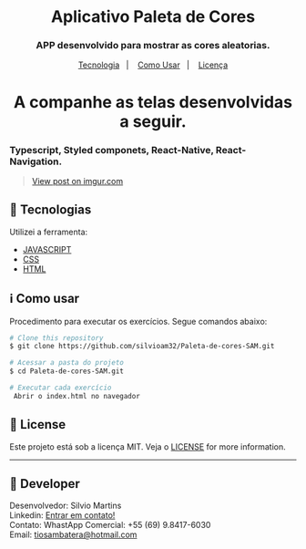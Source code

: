 <h1 align="center">
    Aplicativo Paleta de Cores
</h1>

<h3 align="center">
  APP desenvolvido para mostrar as cores aleatorias.
</h3>

<p align="center">
  <a href="#rocket-tecnologias">Tecnologia</a>&nbsp;&nbsp;&nbsp;|&nbsp;&nbsp;&nbsp;
  <a href="#information_source-como-usar">Como Usar</a>&nbsp;&nbsp;&nbsp;|&nbsp;&nbsp;&nbsp;
  <a href="#memo-license">Licença</a>
</p>

<h1 align="center">
    A companhe as telas desenvolvidas a seguir.
</h1>

<h3 align="left">
  Typescript, Styled componets, React-Native, React-Navigation.
</h3>
<blockquote class="imgur-embed-pub" lang="en" data-id="Rw4FWvK"><a href="https://imgur.com/Rw4FWvK">View post on imgur.com</a></blockquote><script async src="//s.imgur.com/min/embed.js" charset="utf-8"></script>

## :rocket: Tecnologias

Utilizei a ferramenta:

-  [JAVASCRIPT](https://www.javascript.com/)
-  [CSS](https://developer.mozilla.org/pt-BR/docs/Web/CSS)
-  [HTML](hhttps://html-online.com/editor/)

## :information_source: Como usar

Procedimento para executar os exercícios. Segue comandos abaixo:

```bash
# Clone this repository
$ git clone https://github.com/silvioam32/Paleta-de-cores-SAM.git

# Acessar a pasta do projeto
$ cd Paleta-de-cores-SAM.git

# Executar cada exercício
 Abrir o index.html no navegador
```

## :memo: License
Este projeto está sob a licença MIT. Veja o [LICENSE](https://github.com/silvioam32/Paleta-de-cores-SAM.git/blob/master/LICENSE) for more information.

---

## :rocket: Developer

Desenvolvedor: Silvio Martins<br>
Linkedin: [Entrar em contato!](https://www.linkedin.com/in/silvio-martins-511956230/)<br>
Contato: WhastApp Comercial: +55 (69) 9.8417-6030 <br>
Email: tiosambatera@hotmail.com <br>
